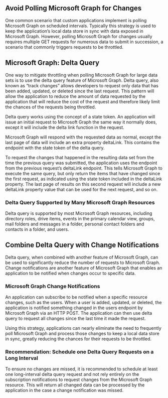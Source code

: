 ## Avoid Polling Microsoft Graph for Changes

One common scenario that custom applications implement is polling Microsoft Graph on scheduled intervals. Typically this strategy is used to keep the application’s local data store in sync with data exposed in Microsoft Graph. However, polling Microsoft Graph for changes usually requires multiple GET requests for numerous data to submit in succession, a scenario that commonly triggers requests to be throttled.

## Microsoft Graph: Delta Query

One way to mitigate throttling when polling Microsoft Graph for large data sets is to use the delta query feature of Microsoft Graph. Delta query, also known as “track changes” allows developers to request only data that has been added, updated, or deleted since the last request. This pattern will allow the application to reduce the amount of data requested by the application that will reduce the cost of the request and therefore likely limit the chances of the requests being throttled.

Delta query works using the concept of a state token. An application will issue an initial request to Microsoft Graph the same way it normally does, except it will include the delta link function in the request.

Microsoft Graph will respond with the requested data as normal, except the last page of data will include an extra property deltaLink. This contains the endpoint with the state token of the delta query.

To request the changes that happened in the resulting data set from the time the previous query was submitted, the application uses the endpoint from the previous request’s deltaLink endpoint. This tells Microsoft Graph to execute the same query, but only return the items that have changed since the first request, as indicated using the state token included in the deltaLink property. The last page of results on this second request will include a new deltaLink property value that can be used for the next request, and so on.

### Delta Query Supported by Many Microsoft Graph Resources

Delta query is supported by most Microsoft Graph resources, including directory roles, drive items, events in the primary calendar view, groups, mail folders and messages in a folder, personal contact folders and contacts in a folder, and users.

## Combine Delta Query with Change Notifications

Delta query, when combined with another feature of Microsoft Graph, can be used to significantly reduce the number of requests to Microsoft Graph. Change notifications are another feature of Microsoft Graph that enables an application to be notified when changes occur to specific data.

### Microsoft Graph Change Notifications

An application can subscribe to be notified when a specific resource changes, such as the users. When a user is added, updated, or deleted, the application is notified something changed in the users endpoint by Microsoft Graph via an HTTP POST. The application can then use delta query to request all changes since the last time it made the request.

Using this strategy, applications can nearly eliminate the need to frequently poll Microsoft Graph and process those changes to keep a local data store in sync, greatly reducing the chances for their requests to be throttled.

### Recommendation: Schedule one Delta Query Requests on a Long Interval

To ensure no changes are missed, it is recommended to schedule at least one long-interval delta query request and not rely entirely on the subscription notifications to request changes from the Microsoft Graph resource. This will return all changed data can be processed by the application in the case a change notification was missed.
